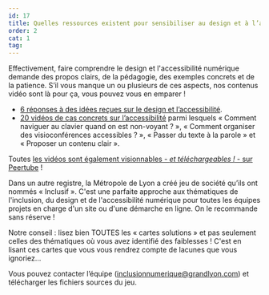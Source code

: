```yaml
---
id: 17
title: Quelles ressources existent pour sensibiliser au design et à l’accessibilité numérique ?
order: 2
cat: 1
tag:
---
```



Effectivement, faire comprendre le design et l'accessibilité numérique demande des propos clairs, de la pédagogie, des exemples concrets et de la patience. S’il vous manque un ou plusieurs de ces aspects, nos contenus vidéo sont là pour ça, vous pouvez vous en emparer&nbsp;!

- [6 réponses à des idées reçues sur le design et l’accessibilité](https://www.youtube.com/playlist?list=PLzwHdQWfGYgZURAKAGgjYCP1rvn317h5z).
- [20 vidéos de cas concrets sur l’accessibilité](https://www.youtube.com/playlist?list=PLzwHdQWfGYgaOs3drhozCyHWW4pVO4Skw) parmi lesquels «&nbsp;Comment naviguer au clavier quand on est non-voyant&nbsp;?&nbsp;», «&nbsp;Comment organiser des visioconférences accessibles&nbsp;?&nbsp;», «&nbsp;Passer du texte à la parole&nbsp;» et «&nbsp;Proposer un contenu clair&nbsp;».

Toutes [les vidéos sont également visionnables -&nbsp;*et téléchargeables&nbsp;!*&nbsp;- sur Peertube](https://tube.numerique.gouv.fr/c/designgouv/videos)&nbsp;!

Dans un autre registre, la Métropole de Lyon a créé jeu de société qu’ils ont nommés «&nbsp;Inclusif&nbsp;». C'est une parfaite approche aux thématiques de l'inclusion, du design et de l'accessibilité numérique pour toutes les équipes projets en charge d'un site ou d'une démarche en ligne. On le recommande sans réserve&nbsp;!


Notre conseil&nbsp;: lisez bien TOUTES les «&nbsp;cartes solutions&nbsp;» et pas seulement celles des thématiques où vous avez identifié des faiblesses&nbsp;! C'est en lisant ces cartes que vous vous rendrez compte de lacunes que vous ignoriez…


Vous pouvez contacter l’équipe (inclusionnumerique@grandlyon.com) et télécharger les fichiers sources du jeu.

